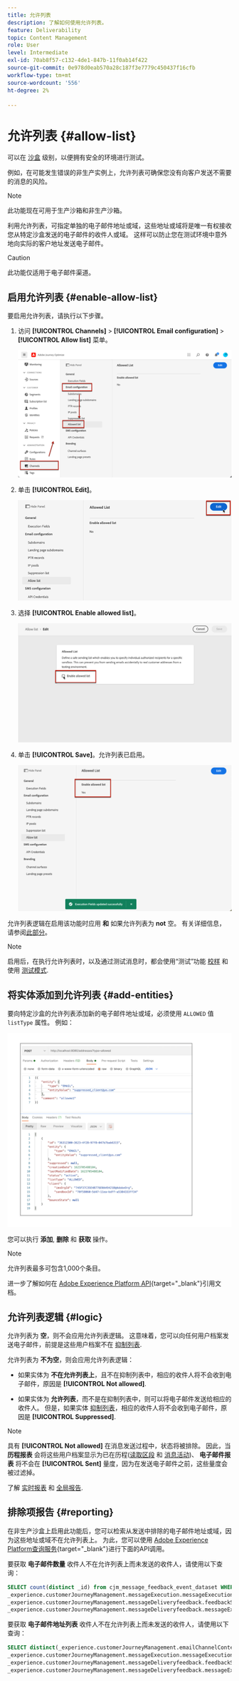 ```yaml
---
title: 允许列表
description: 了解如何使用允许列表。
feature: Deliverability
topic: Content Management
role: User
level: Intermediate
exl-id: 70ab8f57-c132-4de1-847b-11f0ab14f422
source-git-commit: 0e978d0eab570a28c187f3e7779c450437f16cfb
workflow-type: tm+mt
source-wordcount: '556'
ht-degree: 2%

---
```


# 允许列表 {#allow-list}

可以在 [沙盒](../administration/sandboxes.md) 级别，以便拥有安全的环境进行测试。

例如，在可能发生错误的非生产实例上，允许列表可确保您没有向客户发送不需要的消息的风险。

>[!NOTE]
>
>此功能现在可用于生产沙箱和非生产沙箱。

利用允许列表，可指定单独的电子邮件地址或域，这些地址或域将是唯一有权接收您从特定沙盒发送的电子邮件的收件人或域。 这样可以防止您在测试环境中意外地向实际的客户地址发送电子邮件。

>[!CAUTION]
>
>此功能仅适用于电子邮件渠道。

## 启用允许列表 {#enable-allow-list}

<!--To enable the allowed list on a non-production sandbox, you need to update the general settings using the corresponding API end point in the Message Presets Service. Using this API, you can also disable the feature at any time.

You can update the allowed list before or after enabling the feature.-->

要启用允许列表，请执行以下步骤。

1. 访问 **[!UICONTROL Channels]** > **[!UICONTROL Email configuration]** > **[!UICONTROL Allow list]** 菜单。

   ![](assets/allow-list-access.png)

1. 单击 **[!UICONTROL Edit]**。

   ![](assets/allow-list-edit.png)

1. 选择 **[!UICONTROL Enable allowed list]**。

   ![](assets/allow-list-enable.png)

1. 单击 **[!UICONTROL Save]**。允许列表已启用。

   ![](assets/allow-list-enabled.png)

允许列表逻辑在启用该功能时应用 **和** 如果允许列表为 **not** 空。 有关详细信息，请参阅[此部分](#logic)。

>[!NOTE]
>
>启用后，在执行允许列表时，以及通过测试消息时，都会使用“测试”功能 [校样](../design/preview.md#send-proofs) 和使用 [测试模式](../building-journeys/testing-the-journey.md).

## 将实体添加到允许列表 {#add-entities}

要向特定沙盒的允许列表添加新的电子邮件地址或域，必须使用 `ALLOWED` 值 `listType` 属性。 例如：

![](assets/allow-list-api.png)

您可以执行 **添加**, **删除** 和 **获取** 操作。

>[!NOTE]
>
>允许列表最多可包含1,000个条目。

进一步了解如何在 [Adobe Experience Platform API](https://experienceleague.adobe.com/docs/experience-platform/landing/platform-apis/api-guide.html){target=&quot;_blank&quot;}引用文档。

## 允许列表逻辑 {#logic}

允许列表为 **空**，则不会应用允许列表逻辑。 这意味着，您可以向任何用户档案发送电子邮件，前提是这些用户档案不在 [抑制列表](../reports/suppression-list.md).

允许列表为 **不为空**，则会应用允许列表逻辑：

* 如果实体为 **不在允许列表上**，且不在抑制列表中，相应的收件人将不会收到电子邮件，原因是 **[!UICONTROL Not allowed]**.

* 如果实体为 **允许列表**，而不是在抑制列表中，则可以将电子邮件发送给相应的收件人。 但是，如果实体 [抑制列表](../reports/suppression-list.md)，相应的收件人将不会收到电子邮件，原因是 **[!UICONTROL Suppressed]**.

>[!NOTE]
>
>具有 **[!UICONTROL Not allowed]** 在消息发送过程中，状态将被排除。 因此，当 **历程报表** 会将这些用户档案显示为已在历程([读取区段](../building-journeys/read-segment.md) 和 [消息活动](../building-journeys/journeys-message.md))、 **电子邮件报表** 将不会在 **[!UICONTROL Sent]** 量度，因为在发送电子邮件之前，这些量度会被过滤掉。
>
>了解 [实时报表](../reports/live-report.md) 和 [全局报告](../reports/global-report.md).

## 排除项报告 {#reporting}

在非生产沙盒上启用此功能后，您可以检索从发送中排除的电子邮件地址或域，因为这些地址或域不在允许列表上。 为此，您可以使用 [Adobe Experience Platform查询服务](https://experienceleague.adobe.com/docs/experience-platform/query/api/getting-started.html){target=&quot;_blank&quot;}进行下面的API调用。

要获取 **电子邮件数量** 收件人不在允许列表上而未发送的收件人，请使用以下查询：

```sql
SELECT count(distinct _id) from cjm_message_feedback_event_dataset WHERE
_experience.customerJourneyManagement.messageExecution.messageExecutionID = '<MESSAGE_EXECUTION_ID>' AND
_experience.customerJourneyManagement.messageDeliveryfeedback.feedbackStatus = 'exclude' AND
_experience.customerJourneyManagement.messageDeliveryfeedback.messageExclusion.reason = 'EmailNotAllowed'
```

要获取 **电子邮件地址列表** 收件人不在允许列表上而未发送的收件人，请使用以下查询：

```sql
SELECT distinct(_experience.customerJourneyManagement.emailChannelContext.address) from cjm_message_feedback_event_dataset WHERE
_experience.customerJourneyManagement.messageExecution.messageExecutionID IS NOT NULL AND
_experience.customerJourneyManagement.messageDeliveryfeedback.feedbackStatus = 'exclude' AND
_experience.customerJourneyManagement.messageDeliveryfeedback.messageExclusion.reason = 'EmailNotAllowed'
```
